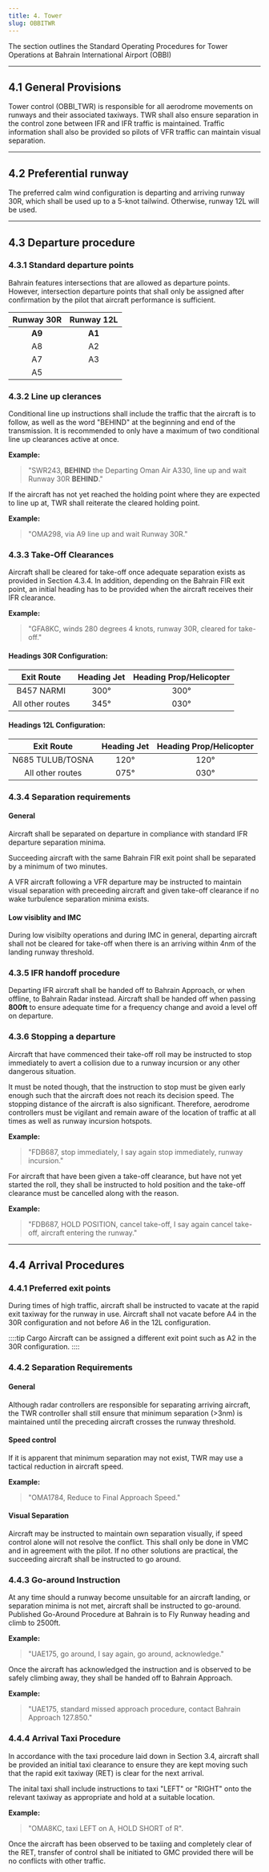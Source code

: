 ```yaml
---
title: 4. Tower
slug: OBBITWR
---
```

The section outlines the Standard Operating Procedures for Tower Operations at Bahrain International Airport (OBBI)

---

## 4.1 General Provisions

Tower control (OBBI_TWR) is responsible for all aerodrome movements on runways and their associated taxiways. TWR shall also ensure separation in the control zone between IFR and IFR traffic is maintained. Traffic information shall also be provided so pilots of VFR traffic can maintain visual separation.

---

## 4.2 Preferential runway

The preferred calm wind configuration is departing and arriving runway 30R, which shall be used up to a 5-knot tailwind. Otherwise, runway 12L will be used.

---

## 4.3 Departure procedure
### 4.3.1 Standard departure points
Bahrain features intersections that are allowed as departure points. However, intersection departure points that shall only be assigned after confirmation by the pilot that aircraft performance is sufficient.

|     **Runway 30R**     |   **Runway 12L**  |
|:---------------------------:|:---------------------:|
|       **A9**          |       **A1**       |
|      A8        |       A2        |
|      A7        |       A3        |
|      A5        |               |

### 4.3.2 Line up clerances

Conditional line up instructions shall include the traffic that the aircraft is to follow, as well as the word "BEHIND" at the beginning and end of the transmission. It is recommended to only have a maximum of two conditional line up clearances active at once.

**Example:**
>"SWR243, **BEHIND** the Departing Oman Air A330, line up and wait Runway 30R **BEHIND**."

If the aircraft has not yet reached the holding point where they are expected to line up at, TWR shall reiterate the cleared holding point.

**Example:**
>"OMA298, via A9 line up and wait Runway 30R."

### 4.3.3 Take-Off Clearances

Aircraft shall be cleared for take-off once adequate separation exists as provided in Section 4.3.4. In addition, depending on the Bahrain FIR exit point, an initial heading has to be provided when the aircraft receives their IFR clearance.

**Example:**
>"GFA8KC, winds 280 degrees 4 knots, runway 30R, cleared for take-off."

#### Headings 30R Configuration:

| **Exit Route** | **Heading Jet** | **Heading Prop/Helicopter** |
|:---:|:---:|:---:|
| B457 NARMI | 300° | 300° |
| All other routes | 345° | 030° |

#### Headings 12L Configuration:

| **Exit Route** | **Heading Jet** | **Heading Prop/Helicopter** |
|:---:|:---:|:---:|
| N685 TULUB/TOSNA | 120° | 120° |
| All other routes | 075° | 030° |

### 4.3.4 Separation requirements
#### General

Aircraft shall be separated on departure in compliance with standard IFR departure separation minima.

Succeeding aircraft with the same Bahrain FIR exit point shall be separated by a minimum of two minutes.

A VFR aircraft following a VFR departure may be instructed to maintain visual separation with preceeding aircraft and given take-off clearance if no wake turbulence separation minima exists.

#### Low visiblity and IMC

During low visibilty operations and during IMC in general, departing aircraft shall not be cleared for take-off when there is an arriving within 4nm of the landing runway threshold.

### 4.3.5 IFR handoff procedure

Departing IFR aircraft shall be handed off to Bahrain Approach, or when offline, to Bahrain Radar instead. Aircraft shall be handed off when passing **800ft** to ensure adequate time for a frequency change and avoid a level off on departure.

### 4.3.6 Stopping a departure

Aircraft that have commenced their take-off roll may be instructed to stop immediately to avert a collision due to a runway incursion or any other dangerous situation.

It must be noted though, that the instruction to stop must be given early enough such that the aircraft does not reach its decision speed. The stopping distance of the aircraft is also significant. Therefore, aerodrome controllers must be vigilant and remain aware of the location of traffic at all times as well as runway incursion hotspots.

**Example:**
>"FDB687, stop immediately, I say again stop immediately, runway incursion."

For aircraft that have been given a take-off clearance, but have not yet started the roll, they shall be instructed to hold position and the take-off clearance must be cancelled along with the reason.

**Example:**
>"FDB687, HOLD POSITION, cancel take-off, I say again cancel take-off, aircraft entering the runway."

---

## 4.4 Arrival Procedures
### 4.4.1 Preferred exit points

During times of high traffic, aircraft shall be instructed to vacate at the rapid exit taxiway for the runway in use. Aircraft shall not vacate before A4 in the 30R configuration and not before A6 in the 12L configuration.

::::tip
Cargo Aircraft can be assigned a different exit point such as A2 in the 30R configuration.
::::

### 4.4.2 Separation Requirements
#### General
Although radar controllers are responsible for separating arriving aircraft, the TWR controller shall still ensure that minimum separation (>3nm) is maintained until the preceding aircraft crosses the runway threshold.

#### Speed control
If it is apparent that minimum separation may not exist, TWR may use a tactical reduction in aircraft speed.

**Example:**
>"OMA1784, Reduce to Final Approach Speed."

#### Visual Separation 
Aircraft may be instructed to maintain own separation visually, if speed control alone will not resolve the conflict. This shall only be done in VMC and in agreement with the pilot. If no other solutions are practical, the succeeding aircraft shall be instructed to go around.

### 4.4.3 Go-around Instruction

At any time should a runway become unsuitable for an aircraft landing, or separation minima is not met, aircraft shall be instructed to go-around. Published Go-Around Procedure at Bahrain is to Fly Runway heading and climb to 2500ft.

**Example:**
>"UAE175, go around, I say again, go around, acknowledge."

Once the aircraft has acknowledged the instruction and is observed to be safely climbing away, they shall be handed off to Bahrain Approach.

**Example:**
>"UAE175, standard missed approach procedure, contact Bahrain Approach 127.850."

### 4.4.4 Arrival Taxi Procedure

In accordance with the taxi procedure laid down in Section 3.4, aircraft shall be provided an initial taxi clearance to ensure they are kept moving such that the rapid exit taxiway (RET) is clear for the next arrival.

The inital taxi shall include instructions to taxi "LEFT" or "RIGHT" onto the relevant taxiway as appropriate and hold at a suitable location.

**Example:**
>"OMA8KC, taxi LEFT on A, HOLD SHORT of R".

Once the aircraft has been observed to be taxiing and completely clear of the RET, transfer of control shall be initiated to GMC provided there will be no conflicts with other traffic.
